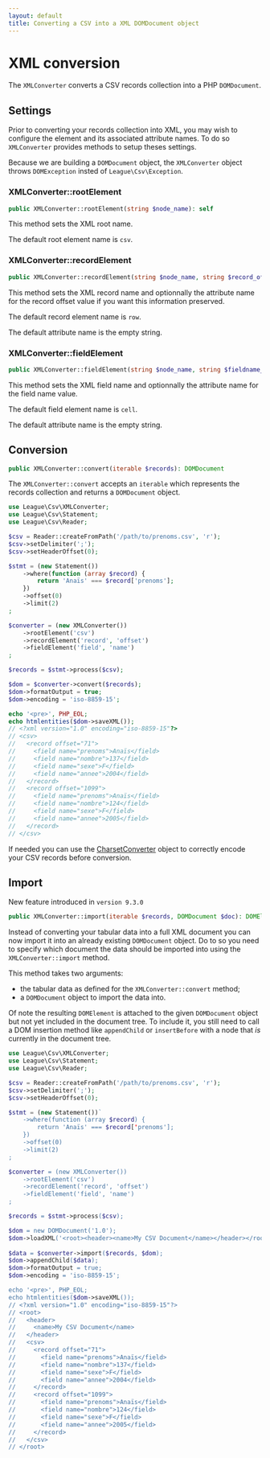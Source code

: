 ```yaml
---
layout: default
title: Converting a CSV into a XML DOMDocument object
---
```


# XML conversion

The `XMLConverter` converts a CSV records collection into a PHP `DOMDocument`.

## Settings

Prior to converting your records collection into XML, you may wish to configure the element and its associated attribute names. To do so `XMLConverter` provides methods to setup theses settings.

<p class="message-warning">Because we are building a <code>DOMDocument</code> object, the <code>XMLConverter</code> object throws <code>DOMException</code> insted of <code>League\Csv\Exception</code>.</p>

### XMLConverter::rootElement

~~~php
public XMLConverter::rootElement(string $node_name): self
~~~

This method sets the XML root name.

<p class="message-info">The default root element name is <code>csv</code>.</p>

### XMLConverter::recordElement

~~~php
public XMLConverter::recordElement(string $node_name, string $record_offset_attribute_name = ''): self
~~~

This method sets the XML record name and optionnally the attribute name for the record offset value if you want this information preserved.

<p class="message-info">The default record element name is <code>row</code>.</p>
<p class="message-info">The default attribute name is the empty string.</p>

### XMLConverter::fieldElement

~~~php
public XMLConverter::fieldElement(string $node_name, string $fieldname_attribute_name = ''): self
~~~

This method sets the XML field name and optionnally the attribute name for the field name value.

<p class="message-info">The default field element name is <code>cell</code>.</p>
<p class="message-info">The default attribute name is the empty string.</p>

## Conversion

~~~php
public XMLConverter::convert(iterable $records): DOMDocument
~~~

The `XMLConverter::convert` accepts an `iterable` which represents the records collection and returns a `DOMDocument` object.

~~~php
use League\Csv\XMLConverter;
use League\Csv\Statement;
use League\Csv\Reader;

$csv = Reader::createFromPath('/path/to/prenoms.csv', 'r');
$csv->setDelimiter(';');
$csv->setHeaderOffset(0);

$stmt = (new Statement())
    ->where(function (array $record) {
        return 'Anaïs' === $record['prenoms'];
    })
    ->offset(0)
    ->limit(2)
;

$converter = (new XMLConverter())
    ->rootElement('csv')
    ->recordElement('record', 'offset')
    ->fieldElement('field', 'name')
;

$records = $stmt->process($csv);

$dom = $converter->convert($records);
$dom->formatOutput = true;
$dom->encoding = 'iso-8859-15';

echo '<pre>', PHP_EOL;
echo htmlentities($dom->saveXML());
// <?xml version="1.0" encoding="iso-8859-15"?>
// <csv>
//   <record offset="71">
//     <field name="prenoms">Anaïs</field>
//     <field name="nombre">137</field>
//     <field name="sexe">F</field>
//     <field name="annee">2004</field>
//   </record>
//   <record offset="1099">
//     <field name="prenoms">Anaïs</field>
//     <field name="nombre">124</field>
//     <field name="sexe">F</field>
//     <field name="annee">2005</field>
//   </record>
// </csv>
~~~

<p class="message-info">If needed you can use the <a href="/9.0/converter/charset/">CharsetConverter</a> object to correctly encode your CSV records before conversion.</p>

## Import

<p class="message-info">New feature introduced in <code>version 9.3.0</code></p>

~~~php
public XMLConverter::import(iterable $records, DOMDocument $doc): DOMElement
~~~

Instead of converting your tabular data into a full XML document you can now import it into an already existing `DOMDocument` object.
Do to so you need to specify which document the data should be imported into using the  `XMLConverter::import` method.

This method takes two arguments:

- the tabular data as defined for the `XMLConverter::convert` method;
- a `DOMDocument` object to import the data into.

 Of note the resulting `DOMElement` is attached to the given `DOMDocument` object but not yet included in the document tree.
 To include it, you still need to call a DOM insertion method like `appendChild` or `insertBefore` with a node that *is* currently in the document tree.
 
 ~~~php
 use League\Csv\XMLConverter;
 use League\Csv\Statement;
 use League\Csv\Reader;
 
 $csv = Reader::createFromPath('/path/to/prenoms.csv', 'r');
 $csv->setDelimiter(';');
 $csv->setHeaderOffset(0);
 
 $stmt = (new Statement())`
     ->where(function (array $record) {
         return 'Anaïs' === $record['prenoms'];
     })
     ->offset(0)
     ->limit(2)
 ;
 
 $converter = (new XMLConverter())
     ->rootElement('csv')
     ->recordElement('record', 'offset')
     ->fieldElement('field', 'name')
 ;
 
 $records = $stmt->process($csv);
 
 $dom = new DOMDocument('1.0');
 $dom->loadXML('<root><header><name>My CSV Document</name></header></root>');
  
 $data = $converter->import($records, $dom);
 $dom->appendChild($data);
 $dom->formatOutput = true;
 $dom->encoding = 'iso-8859-15';
 
 echo '<pre>', PHP_EOL;
 echo htmlentities($dom->saveXML());
 // <?xml version="1.0" encoding="iso-8859-15"?>
 // <root>
 //   <header>
 //     <name>My CSV Document</name>
 //   </header>
 //   <csv>
 //     <record offset="71">
 //       <field name="prenoms">Anaïs</field>
 //       <field name="nombre">137</field>
 //       <field name="sexe">F</field>
 //       <field name="annee">2004</field>
 //     </record>
 //     <record offset="1099">
 //       <field name="prenoms">Anaïs</field>
 //       <field name="nombre">124</field>
 //       <field name="sexe">F</field>
 //       <field name="annee">2005</field>
 //     </record>
 //   </csv>
 // </root>
 ~~~
